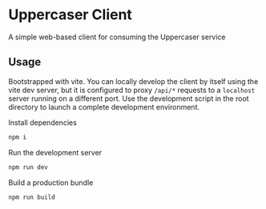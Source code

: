 # Uppercaser Client

A simple web-based client for consuming the Uppercaser service

## Usage

Bootstrapped with vite. You can locally develop the client by itself using the vite dev server, but it is configured to proxy `/api/*` requests to a `localhost` server running on a different port. Use the development script in the root directory to launch a complete development environment.

Install dependencies

```sh
npm i
```

Run the development server

```sh
npm run dev
```

Build a production bundle

```sh
npm run build
```

